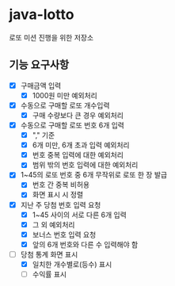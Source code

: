 # java-lotto
로또 미션 진행을 위한 저장소


## 기능 요구사항 
 + [x] 구매금액 입력
    + [x] 1000원 미만 예외처리
 + [x] 수동으로 구매할 로또 개수입력
    + [x] 구매 수량보다 큰 경우 예외처리
 + [x] 수동으로 구매할 로또 번호 6개 입력  
    + [x] "," 기준
    + [x] 6개 미만, 6개 초과 입력 예외처리
    + [x] 번호 중복 입력에 대한 예외처리
    + [x] 범위 밖의 번호 입력에 대한 예외처리
 + [x] 1~45의 로또 번호 중 6개 무작위로 로또 한 장 발급
    + [x] 번호 간 중복 비허용
    + [x] 화면 표시 시 정렬
 + [x] 지난 주 당첨 번호 입력 요청
    + [x] 1~45 사이의 서로 다른 6개 입력
    + [x] 그 외 예외처리
    + [x] 보너스 번호 입력 요청
    + [x] 앞의 6개 번호와 다른 수 입력해야 함
 + [ ] 당첨 통계 화면 표시
     + [x] 일치한 개수별로(등수) 표시
     + [ ] 수익률 표시